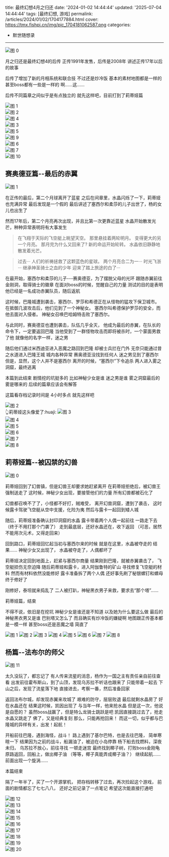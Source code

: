 title: 最终幻想4月之归还
date: '2024-01-02 14:44:44'
updated: '2025-07-04 14:44:44'
tags: [最终幻想, 游戏]
permalink: /articles/2024/01/02/1704177884.html
cover: https://tmx.fishpi.cn/img/pic_1704181062587.png
categories: 
- 默世随想录
---

![图 0](https://tmx.fishpi.cn/img/pic_1704181062587.png)  


月之归还是最终幻想4的后传
正传1991年发售，后传是2008年
讲述正传17年以后的故事

后传了增加了新的月相系统和联合技
不过还是炒冷饭
基本的素材地图都是一样的
甚至boss都有一些是一样的
啊……这……

后传不同篇章之间似乎是有点独立的
就先这样吧，目前打到了莉蒂娅篇


![图 1](https://tmx.fishpi.cn/img/pic_1704181076926.png)  
![图 2](https://tmx.fishpi.cn/img/pic_1704181084329.png)  
![图 4](https://tmx.fishpi.cn/img/pic_1704181115396.png)  
![图 3](https://tmx.fishpi.cn/img/pic_1704181096146.png)  
![图 5](https://tmx.fishpi.cn/img/pic_1704181128351.png)  
![图 9](https://tmx.fishpi.cn/img/pic_1704181201762.png)  
![图 6](https://tmx.fishpi.cn/img/pic_1704181134927.png)  
![图 7](https://tmx.fishpi.cn/img/pic_1704181145361.png)  
![图 10](https://tmx.fishpi.cn/img/pic_1704181225612.png)  

## 赛奥德亚篇--最后的赤翼
![图 1](https://tmx.fishpi.cn/img/1702443063031.jpg) 

在正传的最后，第二个月球离开了蓝星
之后在间章里，水晶闪烁了一下，莉蒂娅也充满异常
最后发现是一个假的
最后讲述了塞西尔和柔莎的儿子出世了，杨的女儿也出生了

然而17年后，第二个月亮再次出现，并且比第一次更靠近蓝星
水晶开始散发光芒，种种异常表明将有大事发生

>在飞翔于天际的飞空艇上眺望天空。
>那里悬挂着两轮明月。
>变得更大的另一个月亮。
>那月完为什么又回来了?
>新的命运开始轮转。
>水晶依旧静静地散发着光芒。

>过去···
>人们的祈祷拯救了这颗蓝色的星球。
>两个月亮合二为一···
>时光飞浙···
>继承神圣骑士之血的少年
>迎来了踏上旅途的白了···

在最开始，塞西尔和柔莎的儿子---赛奥德亚，为了摆脱父母的光环
跟随赤翼前往金刚洞，取得骑士的徽章
在面对boss的时候，觉醒自己的力量
测试的目的是表明他已经是一名成功赤翼队员，随后返航

这时候，巴隆城遭到袭击，塞西尔、罗莎和希德正在从怪物的猛攻下保卫城市。
在抵御几波攻击后，他们见到了一个神秘女。
塞西尔叫希德保护罗莎的安全，而他去面对入侵者。
神秘女召唤巴哈姆特击败了塞西尔。

与此同时，赛奥德亚也遭到袭击，队伍几乎全灭，
他成为最后的赤翼，在队长的命令下，一定要返回巴隆
当他受到了一群怪物攻击而即将被杀时，一个蒙面男救了他
就像他的名字一样，迷之男

随后他们通过米西迪亚进入恶魔之路回到巴隆
却被士兵拦在门外
无奈只能通过昔之水道进入巴隆王城
城内各种异常
赛奥德亚没找到任何人
迷之男见到了塞西尔
但是，显然，这个人并不是塞西尔
离开的时候，“塞西尔”下令追杀
两人进入雾之洞窟，最终逃离


本篇到此结束
剧情挖的坑挺多的
比如神秘少女是谁
迷之男是谁
雾之洞窟最后的雾是哪来的
后续的篇章应该会有解答

这篇看存档记录时间是 4小时多点
就先这样吧

![图 2](https://tmx.fishpi.cn/img/1702443063069.jpg)  
👆莉蒂娅这头像爱了:huaji:
![图 3](https://tmx.fishpi.cn/img/1702443063065.jpg)  
![图 4](https://tmx.fishpi.cn/img/1702443063059.jpg)  
![图 5](https://tmx.fishpi.cn/img/1702443063054.jpg)  
![图 6](https://tmx.fishpi.cn/img/1702443063048.jpg)  
![图 7](https://tmx.fishpi.cn/img/1702443063043.jpg)  
![图 8](https://tmx.fishpi.cn/img/1702443063024.jpg) 

## 莉蒂娅篇--被囚禁的幻兽
![图 0](https://tmx.fishpi.cn/img/pic_1704174944266.png) 

莉蒂娅回到了幻兽镇，但是幻兽王却要求她赶紧离开
在莉蒂娅拒绝后，被幻兽王强制送走了
这时候，神秘少女出现，要接管他们的力量
所有幻兽都被石化了

幻兽都召唤不了了，小怪都不好打，贼难受，
离开幻兽洞窟，遭到了袭击，
这时候露卡驾驶飞空艇从空中支援，化险为夷
然后与露卡一起回到矮人城

随后，莉蒂娅准备确认封印洞窟的水晶
露卡带着两个人偶一起前往
一路走下去（终于不用打那个门袭了）
走到最底层，还好水晶还在，收下返回
（可恶，居然不能用次元术，又得走回来）

回到路口，莉蒂娅回忆起当初与塞西尔来的时候
就是在这里，水晶被夺走的
结果……
神秘少女又出现了，
水晶被夺走了，人偶都坏了

莉蒂娅决定回到地面上，赶紧与塞西尔商量
结果刚到巴隆，就被赤翼袭击了，
飞空艇损伤无奈迫降
随后莉蒂娅和露卡，进入阿伽鲁特的矿山
寻找修复飞空艇的材料
然而有材料依然没能修好
露卡准备拆了两个人偶
还好事先刷了秘银螺钉和螺母
终于修好了

刚修好，泰坦就来捣乱了
二人被打趴，神秘黑衣男子来救，要求去“那个塔”……

莉蒂娅篇，结束

不得不说，依旧是在挖坑
神秘少女是谁还是不知道
以及她为什么要这么做
最后的神秘黑衣男又是谁
巴别塔又怎么了
而且确实有炒冷饭的嫌疑啊
地图跟正传基本都是一模一样
甚至boss还是恶魔之墙
简直了

![图 1](https://tmx.fishpi.cn/img/pic_1704177083098.png)
![图 2](https://tmx.fishpi.cn/img/pic_1704177102774.png)
![图 3](https://tmx.fishpi.cn/img/pic_1704177116191.png)
![图 4](https://tmx.fishpi.cn/img/pic_1704177139515.png)
![图 5](https://tmx.fishpi.cn/img/pic_1704177151407.png)
![图 6](https://tmx.fishpi.cn/img/pic_1704177166589.png)
![图 7](https://tmx.fishpi.cn/img/pic_1704177179176.png)
![图 8](https://tmx.fishpi.cn/img/pic_1704177191027.png)

## 杨篇--法布尔的师父
![图 11](https://tmx.fishpi.cn/img/pic_1751609568347.png)  

太久没玩了，都忘记了
有人传来流星的消息，杨作为一国之主有责任亲自前往查看
出发前往霍布斯山，到了山顶，发现乌苏拉不听话也跟来了
只能带着一起去
下山之后，发现了流星落下地
直接进去，考察一番，然后准备回家

返回法布尔城，却发现赤翼来攻城了
艰难的防守，层层败退
最后就剩水晶房了
好在水晶还在
结果这时候，凯因出现了
与当年一样，他来抢水晶
但是这一次，他说是自愿的？
虽然boss战赢了，但是特么龙骑士跳跃是吧
凯因直接跳过去了，抢走水晶又跳走了
佛了，又是经典复刻
那么，只能再抢回来！
而这一切，似乎都与巴隆城的异样有关，出发！起航！

开船前往巴隆，遇到海怪，战斗！
路上遇到了基尔巴特，也是去往巴隆，
简单寒暄一下
结果因为之前的战斗，船漏油了，被迫在小岛停靠
杨下船去找燃料，深夜未归，
乌苏拉不放心，前往寻找
一顿走迷宫
最终找到椰子树，打败boss金刚龟
原路返回，回船上，做出椰子油
（等等，椰子真能弄成椰子油？）
继续起航……
前面出现一个旋涡……

本篇结束

隔了一年半了，买了一个开源掌机，
把存档转移了过去，再次捡起这个游戏，
前面的剧情都忘了七七八八，
还好之前记录了一点笔记
希望这次能直接打通吧

![图 12](https://tmx.fishpi.cn/img/NPJH50414_00000.jpg)  
![图 13](https://tmx.fishpi.cn/img/NPJH50414_00001.jpg)  
![图 14](https://tmx.fishpi.cn/img/NPJH50414_00002.jpg)  
![图 15](https://tmx.fishpi.cn/img/NPJH50414_00004.jpg)  
![图 16](https://tmx.fishpi.cn/img/NPJH50414_00008.jpg)  
![图 17](https://tmx.fishpi.cn/img/NPJH50414_00009.jpg)  
![图 18](https://tmx.fishpi.cn/img/NPJH50414_00010.jpg)  
![图 19](https://tmx.fishpi.cn/img/NPJH50414_00011.jpg)  
![图 20](https://tmx.fishpi.cn/img/NPJH50414_00012.jpg)  
